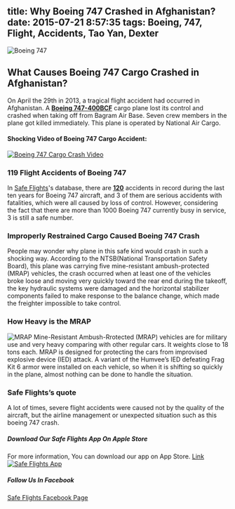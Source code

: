 title: Why Boeing 747 Crashed in Afghanistan?
date: 2015-07-21 8:57:35
tags: Boeing, 747, Flight, Accidents, Tao Yan, Dexter
---

![Boeing 747](http://www.aviationfigure.com/wp-content/uploads/2015/05/13-Things-you-didnt-know-about-the-Boeing-747.jpg)

## What Causes Boeing 747 Cargo Crashed in Afghanistan?  

On April the 29th in 2013, a tragical flight accident had occurred in Afghanistan. A [**Boeing 747-400BCF**](http://www.safetyflights.com/#!/search/aircraft/Boeing%20747-428BCF) cargo plane lost its control and crashed when taking off from Bagram Air Base. Seven crew members in the plane got killed immediately. This plane is operated by National Air Cargo.

<!-- more --> 
#### Shocking Video of Boeing 747 Cargo Accident:  

[![Boeing 747 Cargo Crash Video](https://i.ytimg.com/vi/-MB9JDBe4wA/maxresdefault.jpg)](https://www.youtube.com/watch?v=-MB9JDBe4wA)

### 119 Flight Accidents of Boeing 747

In [Safe Flights](http://www.safetyflights.com/)'s database, there are [**120**](http://www.safetyflights.com/#!/search/aircraft/Boeing%20747) accidents in record during the last ten years for Boeing 747 aircraft, and 3 of them are serious accidents with fatalities, which were all caused by loss of control. However, considering the fact that there are more than 1000 Boeing 747 currently busy in service, 3 is still a safe number.

### Improperly Restrained Cargo Caused Boeing 747 Crash
People may wonder why plane in this safe kind would crash in such a shocking way. According to the NTSB(National Transportation Safety Board), this plane was carrying five mine-resistant ambush-protected (MRAP) vehicles, the crash occurred when at least one of the vehicles broke loose and moving very quickly toward the rear end during the takeoff, the key hydraulic systems were damaged and the horizontal stabilizer components failed to make response to the balance change, which made the freighter impossible to take control.

### How Heavy is the MRAP
![MRAP](https://upload.wikimedia.org/wikipedia/commons/thumb/d/d6/FPCougar.jpg/1024px-FPCougar.jpg)
Mine-Resistant Ambush-Rrotected (MRAP) vehicles are for military use and very heavy comparing with other regular cars. It weights close to 18 tons each. MRAP is designed for protecting the cars from improvised explosive device (IED) attack. A variant of the Humvee’s IED defeating Frag Kit 6 armor were installed on each vehicle, so when it is shifting so quickly in the plane, almost nothing can be done to handle the situation.

### Safe Flights’s quote
A lot of times, severe flight accidents were caused not by the quality of the aircraft, but the airline management or  unexpected situation such as this boeing 747 crash. 

##### Download Our Safe Flights  App On Apple Store
For more information, You can download our app on App Store. [Link](https://itunes.apple.com/hk/app/flight-accidents/id998433297?mt=8&ign-mpt=uo%3D4)
[![Safe Flights App](http://www.safetyflights.com/images/ios-app.png)](https://itunes.apple.com/hk/app/flight-accidents/id998433297?mt=8&ign-mpt=uo%3D4)


##### Follow Us In Facebook
[Safe Flights Facebook Page](https://www.facebook.com/FlightSafetyIsWhatWeCare?fref=ts)
